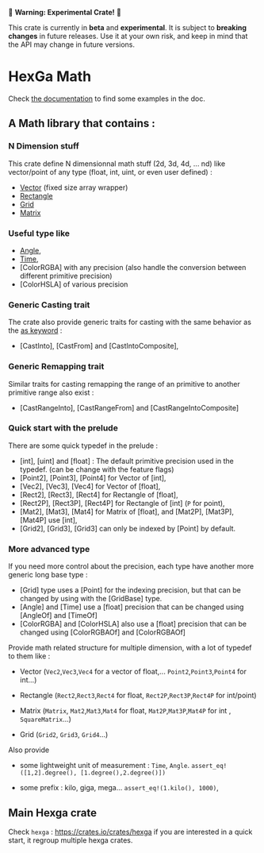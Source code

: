 🚧 **Warning: Experimental Crate!** 🚧

This crate is currently in **beta** and **experimental**.
It is subject to **breaking changes** in future releases.
Use it at your own risk, and keep in mind that the API may change in future versions.

# HexGa Math

Check [the documentation](https://docs.rs/hexga_math/latest/hexga_math/) to find some examples in the doc.

## A Math library that contains :

### N Dimension stuff

This crate define N dimensionnal math stuff (2d, 3d, 4d, ... nd) like vector/point of any type (float, int, uint, or even user defined) :
- [Vector](https://docs.rs/hexga_math/latest/hexga_math/vector/index.html) (fixed size array wrapper)
- [Rectangle](https://docs.rs/hexga_math/latest/hexga_math/rectangle/struct.RectangleBase.html)
- [Grid](https://docs.rs/hexga_math/latest/hexga_math/grid/index.html)
- [Matrix](https://docs.rs/hexga_math/latest/hexga_math/matrix/index.html)

### Useful type like
- [Angle](https://docs.rs/hexga_math/latest/hexga_math/angle/struct.AngleOf.html),
- [Time](https://docs.rs/hexga_math/latest/hexga_math/time/struct.TimeOf.html),
- [ColorRGBA] with any precision (also handle the conversion between different primitive precision)
- [ColorHSLA] of various precision

### Generic Casting trait
The crate also provide generic traits for casting with the same behavior as the [as keyword](https://practice.course.rs/type-conversions/as.html) :
- [CastInto], [CastFrom] and [CastIntoComposite],

### Generic Remapping trait
Similar traits for casting remapping the range of an primitive to another primitive range also exist :
- [CastRangeInto], [CastRangeFrom] and [CastRangeIntoComposite]

### Quick start with the prelude
There are some quick typedef in the prelude :
- [int], [uint] and [float]  : The default primitive precision used in the typedef. (can be change with the feature flags)
- [Point2], [Point3], [Point4] for Vector of [int],
- [Vec2], [Vec3], [Vec4] for Vector of [float],
- [Rect2], [Rect3], [Rect4] for Rectangle of [float],
- [Rect2P], [Rect3P], [Rect4P] for Rectangle of [int] (`P` for point),
- [Mat2], [Mat3], [Mat4] for Matrix of [float], and [Mat2P], [Mat3P], [Mat4P] use [int],
- [Grid2], [Grid3], [Grid3] can only be indexed by [Point] by default.


### More advanced type
If you need more control about the precision, each type have another more generic long base type :
- [Grid] type uses a [Point] for the indexing precision, but that can be changed by using with the [GridBase] type.
- [Angle] and [Time] use a [float] precision that can be changed using [AngleOf] and [TimeOf]
- [ColorRGBA] and [ColorHSLA] also use a [float] precision that can be changed using [ColorRGBAOf] and [ColorRGBAOf]

Provide math related structure for multiple dimension, with a lot of typedef to them like :

- Vector (`Vec2`,`Vec3`,`Vec4` for a vector of float,... `Point2`,`Point3`,`Point4` for int...)

- Rectangle (`Rect2`,`Rect3`,`Rect4` for float, `Rect2P`,`Rect3P`,`Rect4P` for int/point)

- Matrix (`Matrix`, `Mat2`,`Mat3`,`Mat4` for float, `Mat2P`,`Mat3P`,`Mat4P` for int , `SquareMatrix`...)

- Grid (`Grid2`, `Grid3`, `Grid4`...)

Also provide

- some lightweight unit of measurement : `Time`, `Angle`.
`assert_eq!([1,2].degree(), [1.degree(),2.degree()])`

- some prefix : kilo, giga, mega...
`assert_eq!(1.kilo(), 1000)`,


## Main Hexga crate

Check `hexga` : https://crates.io/crates/hexga if you are interested in a quick start, it regroup multiple hexga crates.